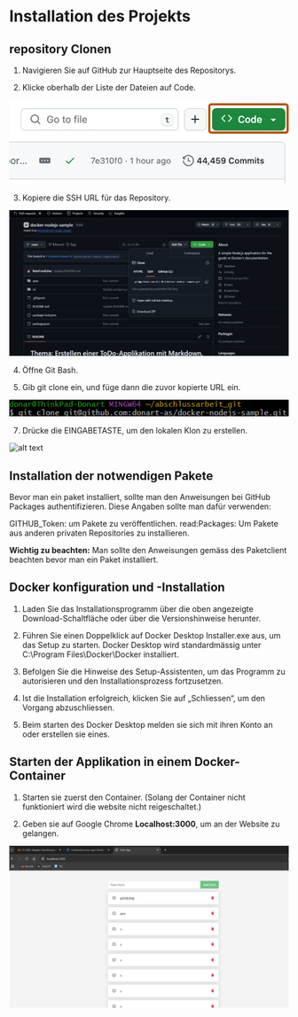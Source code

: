 # Installation des Projekts

## repository Clonen

1. Navigieren Sie auf GitHub zur Hauptseite des Repositorys.

2. Klicke oberhalb der Liste der Dateien auf  Code.

![alt text](code-button.webp)

3. Kopiere die  SSH URL für das Repository.

![alt text](linkkopieren.png)

4. Öffne Git Bash.

5. Gib git clone ein, und füge dann die zuvor kopierte URL ein.

![alt text](gitcloneeingeben.png)

7. Drücke die EINGABETASTE, um den lokalen Klon zu erstellen.

![alt text](entertastedrücken.png)

## Installation der notwendigen Pakete

Bevor man ein paket installiert, sollte man den Anweisungen bei GitHub Packages authentifizieren. Diese Angaben sollte man dafür verwenden:

GITHUB_Token: um Pakete zu veröffentlichen.
read:Packages: Um Pakete aus anderen privaten Repositories zu installieren.

**Wichtig zu beachten:**
Man sollte den Anweisungen gemäss des Paketclient beachten bevor man ein Paket installiert.

## Docker konfiguration und -Installation

1. Laden Sie das Installationsprogramm über die oben angezeigte Download-Schaltfläche oder über die Versionshinweise herunter.

2. Führen Sie einen Doppelklick auf Docker Desktop Installer.exe aus, um das Setup zu starten. Docker Desktop wird standardmässig unter C:\Program Files\Docker\Docker installiert.

3. Befolgen Sie die Hinweise des Setup-Assistenten, um das Programm zu autorisieren und den Installationsprozess fortzusetzen.

4. Ist die Installation erfolgreich, klicken Sie auf „Schliessen“, um den Vorgang abzuschliessen.

5. Beim starten des Docker Desktop melden sie sich mit ihren Konto an oder erstellen sie eines.

## Starten der Applikation in einem Docker-Container

1. Starten sie zuerst den Container. (Solang der Container nicht funktioniert wird die website nicht reigeschaltet.)

2. Geben sie auf Google Chrome **Localhost:3000**, um an der Website zu gelangen.

![alt text](websitelocalhost3000.png)